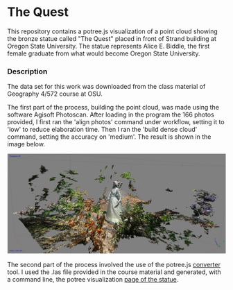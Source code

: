 # The Quest

This repository contains a potree.js visualization of a point cloud showing the bronze statue called "The Quest" placed in front of Strand building at Oregon State University. The statue represents Alice E. Biddle, the first female graduate from what would become Oregon State University.

### Description

The data set for this work was downloaded from the class material of Geography 4/572 course at OSU.

The first part of the process, building the point cloud, was made using the software Agisoft Photoscan. After loading in the program the 166 photos provided, I first ran the 'align photos' command under workflow, setting it to 'low' to reduce elaboration time. Then I ran the 'build dense cloud' command, setting the accuracy on 'medium'. The result is shown in the image below.

![](pointcloud.jpg)



The second part of the process involved the use of the potree.js [converter](https://github.com/potree/PotreeConverter/releases/tag/1.6) tool. I used the .las file provided in the course material and generated, with a command line, the potree visualization [page of the statue](https://gsvevo.github.io/thequest/).
